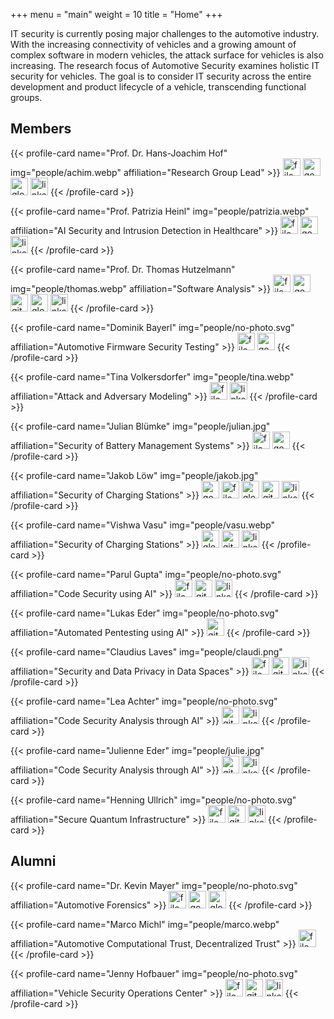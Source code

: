 +++
menu = "main"
weight = 10
title = "Home"
+++

IT security is currently posing major challenges to the automotive industry.
With the increasing connectivity of vehicles and a growing amount of complex software in modern vehicles, the attack surface for vehicles is also increasing.
The research focus of Automotive Security examines holistic IT security for vehicles.
The goal is to consider IT security across the entire development and product lifecycle of a vehicle, transcending functional groups.

## Members

<div class="flex flex-wrap">
{{< profile-card name="Prof. Dr. Hans-Joachim Hof" img="people/achim.webp" affiliation="Research Group Lead" >}}
    <a href="https://orcid.org/0000-0002-6930-9271"><img src="icons/file-lines-solid.svg" alt="file icon" style="height: 2em" /></a>
    <a href="https://scholar.google.com/citations?user=Ge5HZp4AAAAJ"><img src="icons/google-scholar.svg" alt="google scholar icon" style="height: 2em" /></a>
    <a href="https://insi.science"><img src="icons/globe-solid.svg" alt="globe icon" style="height: 2em" /></a>
    <a href="https://www.linkedin.com/in/prof-dr-hans-joachim-hof-122259/"><img src="icons/linkedin.svg" alt="linkedin icon" style="height: 2em" /></a>
{{< /profile-card >}}

{{< profile-card name="Prof. Patrizia Heinl" img="people/patrizia.webp" affiliation="AI Security and Intrusion Detection in Healthcare" >}}
    <a href="https://orcid.org/0009-0001-1594-2119"><img src="icons/file-lines-solid.svg" alt="file icon" style="height: 2em" /></a>
    <a href="https://scholar.google.com/citations?user=wIwbvxQAAAAJ"><img src="icons/google-scholar.svg" alt="google scholar icon" style="height: 2em" /></a>
    <a href="https://www.linkedin.com/in/patrizia-heinl/"><img src="icons/linkedin.svg" alt="linkedin icon" style="height: 2em" /></a>
{{< /profile-card >}}

{{< profile-card name="Prof. Dr. Thomas Hutzelmann" img="people/thomas.webp" affiliation="Software Analysis" >}}
    <a href="https://orcid.org/0000-0002-2871-3905"><img src="icons/file-lines-solid.svg" alt="file icon" style="height: 2em" /></a>
    <a href="https://scholar.google.com/citations?user=apK2wVsAAAAJ"><img src="icons/google-scholar.svg" alt="google scholar icon" style="height: 2em" /></a>
    <a href="https://github.com/hutzelmann"><img src="icons/github.svg" alt="github icon" style="height: 2em" /></a>
    <a href="https://moodle.thi.de/course/view.php?id=9409"><img src="icons/globe-solid.svg" alt="globe icon" style="height: 2em" /></a>
    <a href="https://www.linkedin.com/in/thomas-hutzelmann/"><img src="icons/linkedin.svg" alt="linkedin icon" style="height: 2em" /></a>
{{< /profile-card >}}

{{< profile-card name="Dominik Bayerl" img="people/no-photo.svg" affiliation="Automotive Firmware Security Testing" >}}
    <a href="https://orcid.org/0000-0003-0439-066X"><img src="icons/file-lines-solid.svg" alt="file icon" style="height: 2em" /></a>
    <a href="https://scholar.google.com/citations?user=2pyEapAAAAAJ"><img src="icons/google-scholar.svg" alt="google scholar icon" style="height: 2em" /></a>
{{< /profile-card >}}

{{< profile-card name="Tina Volkersdorfer" img="people/tina.webp" affiliation="Attack and Adversary Modeling" >}}
    <a href="https://orcid.org/0000-0003-2441-7962"><img src="icons/file-lines-solid.svg" alt="file icon" style="height: 2em" /></a>
    <a href="https://www.linkedin.com/in/tina-v-418437251"><img src="icons/linkedin.svg" alt="linkedin icon" style="height: 2em" /></a>
{{< /profile-card >}}

{{< profile-card name="Julian Blümke" img="people/julian.jpg" affiliation="Security of Battery Management Systems​" >}}
    <a href="https://orcid.org/0009-0005-0529-0996"><img src="icons/file-lines-solid.svg" alt="file icon" style="height: 2em" /></a>
    <a href="https://scholar.google.com/citations?user=BVVyltgAAAAJ"><img src="icons/google-scholar.svg" alt="google scholar icon" style="height: 2em" /></a>
{{< /profile-card >}}

{{< profile-card name="Jakob Löw" img="people/jakob.jpg" affiliation="Security of Charging Stations" >}}
    <a href="https://scholar.google.com/citations?user=UN-OIvMAAAAJ"><img src="icons/google-scholar.svg" alt="google scholar icon" style="height: 2em" /></a>
    <a href="https://orcid.org/0009-0006-7088-8684"><img src="icons/file-lines-solid.svg" alt="file icon" style="height: 2em" /></a>
    <a href="https://jakobloew.me"><img src="icons/globe-solid.svg" alt="globe icon" style="height: 2em" /></a>
    <a href="https://github.com/M4GNV5"><img src="icons/github.svg" alt="github icon" style="height: 2em" /></a>
    <a href="https://www.linkedin.com/in/jakob-l%C3%B6w-1814431b4/"><img src="icons/linkedin.svg" alt="linkedin icon" style="height: 2em" /></a>
{{< /profile-card >}}

{{< profile-card name="Vishwa Vasu" img="people/vasu.webp" affiliation="Security of Charging Stations" >}}
    <a href="https://vdefense.tech/"><img src="icons/globe-solid.svg" alt="globe icon" style="height: 2em" /></a>
    <a href="https://github.com/vvvasu"><img src="icons/github.svg" alt="github icon" style="height: 2em" /></a>
    <a href="https://www.linkedin.com/in/vishwa-vasu"><img src="icons/linkedin.svg" alt="linkedin icon" style="height: 2em" /></a>
{{< /profile-card >}}

{{< profile-card name="Parul Gupta" img="people/no-photo.svg" affiliation="Code Security using AI" >}}
    <a href="https://orcid.org/0009-0009-7414-1360"><img src="icons/file-lines-solid.svg" alt="file icon" style="height: 2em" /></a>
    <a href="https://github.com/parulgupta182"><img src="icons/github.svg" alt="github icon" style="height: 2em" /></a>
    <a href="https://www.linkedin.com/in/parulgupta182"><img src="icons/linkedin.svg" alt="linkedin icon" style="height: 2em" /></a>
{{< /profile-card >}}

{{< profile-card name="Lukas Eder" img="people/no-photo.svg" affiliation="Automated Pentesting using AI" >}}
    <a href="https://github.com/eder-lukas"><img src="icons/github.svg" alt="github icon" style="height: 2em" /></a>
{{< /profile-card >}}

{{< profile-card name="Claudius Laves" img="people/claudi.png" affiliation="Security and Data Privacy in Data Spaces" >}}
    <a href="https://orcid.org/0009-0000-8446-7641"><img src="icons/file-lines-solid.svg" alt="file icon" style="height: 2em" /></a>
    <a href="https://github.com/Cloudy261"><img src="icons/github.svg" alt="github icon" style="height: 2em" /></a>
    <a href="https://de.linkedin.com/in/claudius-laves-01a48817b"><img src="icons/linkedin.svg" alt="linkedin icon" style="height: 2em" /></a>
{{< /profile-card >}}

{{< profile-card name="Lea Achter" img="people/no-photo.svg" affiliation="Code Security Analysis through AI" >}}
    <a href="https://github.com/laelien8er"><img src="icons/github.svg" alt="github icon" style="height: 2em" /></a>
    <a href="https://www.linkedin.com/in/lea-achter-810b011a3"><img src="icons/linkedin.svg" alt="linkedin icon" style="height: 2em" /></a>
{{< /profile-card >}}

{{< profile-card name="Julienne Eder" img="people/julie.jpg" affiliation="Code Security Analysis through AI" >}}
    <a href="https://github.com/schuelie"><img src="icons/github.svg" alt="github icon" style="height: 2em" /></a>
    <a href="https://www.linkedin.com/in/julienne-eder-8a225120a/"><img src="icons/linkedin.svg" alt="linkedin icon" style="height: 2em" /></a>
{{< /profile-card >}}

{{< profile-card name="Henning Ullrich" img="people/no-photo.svg" affiliation="Secure Quantum Infrastructure" >}}
    <a href="https://orcid.org/0009-0002-3261-6486"><img src="icons/file-lines-solid.svg" alt="file icon" style="height: 2em" /></a>
    <a href="https://github.com/hullrich"><img src="icons/github.svg" alt="github icon" style="height: 2em" /></a>
    <a href="https://www.linkedin.com/in/henning-ullrich-2797b329b/"><img src="icons/linkedin.svg" alt="linkedin icon" style="height: 2em" /></a>
{{< /profile-card >}}

</div>

## Alumni 

<div class="flex flex-wrap">
{{< profile-card name="Dr. Kevin Mayer" img="people/no-photo.svg" affiliation="Automotive Forensics" >}}
    <a href="https://orcid.org/0000-0002-5597-3913"><img src="icons/file-lines-solid.svg" alt="file icon" style="height: 2em" /></a>
    <a href="https://scholar.google.com/citations?user=z2DJRIkAAAAJ"><img src="icons/google-scholar.svg" alt="google scholar icon" style="height: 2em" /></a>
    <a href="https://kmyr.de/"><img src="icons/globe-solid.svg" alt="globe icon" style="height: 2em" /></a>
{{< /profile-card >}}

{{< profile-card name="Marco Michl" img="people/marco.webp" affiliation="Automotive Computational Trust, Decentralized Trust" >}}
    <a href="https://orcid.org/0009-0006-4383-5683"><img src="icons/file-lines-solid.svg" alt="file icon" style="height: 2em" /></a>
{{< /profile-card >}}

{{< profile-card name="Jenny Hofbauer" img="people/no-photo.svg" affiliation="Vehicle Security Operations Center" >}}
    <a href="https://orcid.org/0009-0003-6679-3672"><img src="icons/file-lines-solid.svg" alt="file icon" style="height: 2em" /></a>
    <a href="https://github.com/0xFFD700"><img src="icons/github.svg" alt="github icon" style="height: 2em" /></a>
    <a href="https://www.linkedin.com/in/jenny-hofbauer-8a9a60265"><img src="icons/linkedin.svg" alt="linkedin icon" style="height: 2em" /></a>
{{< /profile-card >}}
</div>
